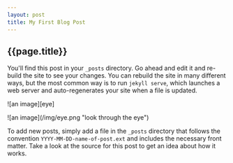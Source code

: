 ```yaml
---
layout: post
title: My First Blog Post
---
```

## {{page.title}} ##

You'll find this post in your `_posts` directory. Go ahead and edit it and re-build
the site to see your changes. You can rebuild the site in many different ways, but
the most common way is to run `jekyll serve`, which launches a web server and
auto-regenerates your site when a file is updated.

<p class="img-cont one" markdown="1">![an image][eye]</p>
<p class="img-cont two" markdown="1">![an image](/img/eye.png "look through the eye")</p>

To add new posts, simply add a file in the `_posts` directory that follows the
convention `YYYY-MM-DD-name-of-post.ext` and includes the necessary front matter.
Take a look at the source for this post to get an idea about how it works.

[eye]: /img/eye.png
